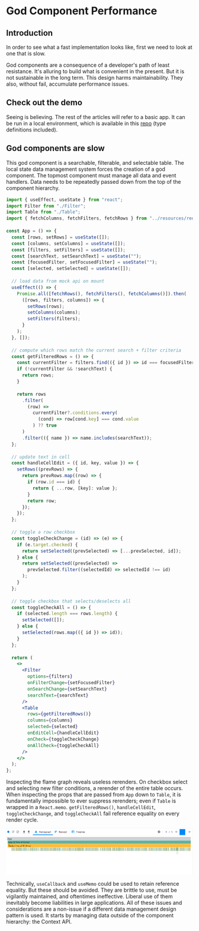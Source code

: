 # God Component Performance

## Introduction

In order to see what a fast implementation looks like, first we need to look at one that is slow.

God components are a consequence of a developer's path of least resistance. It's alluring to build what is convenient in the present. But it is not sustainable in the long term. This design harms maintainability. They also, without fail, accumulate performance issues.

## Check out the demo

Seeing is believing. The rest of the articles will refer to a basic app. It can be run in a local environment, which is available in this [repo](https://github.com/andrew1007/mrfa-demo/tree/main) (type definitions included).

## God components are slow

This god component is a searchable, filterable, and selectable table. The local state data management system forces the creation of a god component. The topmost component must manage all data and event handlers. Data needs to be repeatedly passed down from the top of the component hierarchy.

```jsx
import { useEffect, useState } from "react";
import Filter from "./Filter";
import Table from "./Table";
import { fetchColumns, fetchFilters, fetchRows } from "../resources/requests";

const App = () => {
  const [rows, setRows] = useState([]);
  const [columns, setColumns] = useState([]);
  const [filters, setFilters] = useState([]);
  const [searchText, setSearchText] = useState("");
  const [focusedFilter, setFocusedFilter] = useState("");
  const [selected, setSelected] = useState([]);

  // load data from mock api on mount
  useEffect(() => {
    Promise.all([fetchRows(), fetchFilters(), fetchColumns()]).then(
      ([rows, filters, columns]) => {
        setRows(rows);
        setColumns(columns);
        setFilters(filters);
      }
    );
  }, []);

  // compute which rows match the current search + filter criteria
  const getFilteredRows = () => {
    const currentFilter = filters.find(({ id }) => id === focusedFilter);
    if (!currentFilter && !searchText) {
      return rows;
    }

    return rows
      .filter(
        (row) =>
          currentFilter?.conditions.every(
            (cond) => row[cond.key] === cond.value
          ) ?? true
      )
      .filter(({ name }) => name.includes(searchText));
  };

  // update text in cell
  const handleCellEdit = ({ id, key, value }) => {
    setRows((prevRows) => {
      return prevRows.map((row) => {
        if (row.id === id) {
          return { ...row, [key]: value };
        }
        return row;
      });
    });
  };

  // toggle a row checkbox
  const toggleCheckChange = (id) => (e) => {
    if (e.target.checked) {
      return setSelected((prevSelected) => [...prevSelected, id]);
    } else {
      return setSelected((prevSelected) =>
        prevSelected.filter((selectedId) => selectedId !== id)
      );
    }
  };

  // toggle checkbox that selects/deselects all
  const toggleCheckAll = () => {
    if (selected.length === rows.length) {
      setSelected([]);
    } else {
      setSelected(rows.map(({ id }) => id));
    }
  };

  return (
    <>
      <Filter
        options={filters}
        onFilterChange={setFocusedFilter}
        onSearchChange={setSearchText}
        searchText={searchText}
      />
      <Table
        rows={getFilteredRows()}
        columns={columns}
        selected={selected}
        onEditCell={handleCellEdit}
        onCheck={toggleCheckChange}
        onAllCheck={toggleCheckAll}
      />
    </>
  );
};
```

Inspecting the flame graph reveals useless rerenders. On checkbox select and selecting new filter conditions, a rerender of the entire table occurs. When inspecting the props that are passed from `App` down to `Table`, it is fundamentally impossible to ever suppress rerenders; even if `Table` is wrapped in a `React.memo`. `getFilteredRows()`, `handleCellEdit`, `toggleCheckChange`, and `toggleCheckAll` fail reference equality on every render cycle.

![performance of click all checkbox using unoptimized app](../images/local-state-dev-tool.png)

Technically, `useCallback` and `useMemo` could be used to retain reference equality. But these should be avoided. They are brittle to use, must be vigilantly maintained, and oftentimes ineffective. Liberal use of them inevitably become liabilities in large applications. All of these issues and considerations are a non-issue if a different data management design pattern is used. It starts by managing data outside of the component hierarchy: the Context API.
